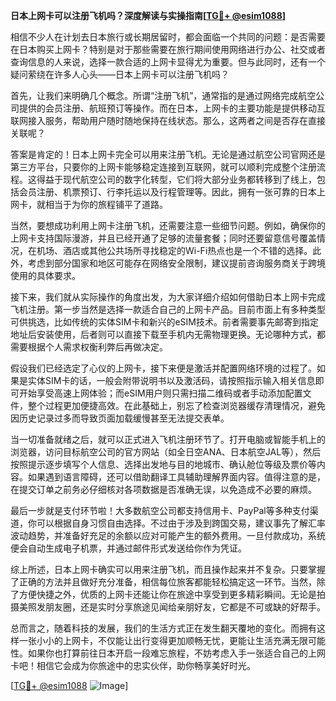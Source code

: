 **日本上网卡可以注册飞机吗？深度解读与实操指南[[TG💪+ @esim1088](https://t.me/s/esim1088)]**

相信不少人在计划去日本旅行或长期居留时，都会面临一个共同的问题：是否需要在日本购买上网卡？特别是对于那些需要在旅行期间使用网络进行办公、社交或者查询信息的人来说，选择一款合适的上网卡显得尤为重要。但与此同时，还有一个疑问萦绕在许多人心头——日本上网卡可以注册飞机吗？

首先，让我们来明确几个概念。所谓“注册飞机”，通常指的是通过网络完成航空公司提供的会员注册、航班预订等操作。而在日本，上网卡的主要功能是提供移动互联网接入服务，帮助用户随时随地保持在线状态。那么，这两者之间是否存在直接关联呢？

答案是肯定的！日本上网卡完全可以用来注册飞机。无论是通过航空公司官网还是第三方平台，只要你的上网卡能够稳定连接到互联网，就可以顺利完成整个注册流程。这得益于现代航空公司的数字化转型，它们将大部分业务都转移到了线上，包括会员注册、机票预订、行李托运以及行程管理等。因此，拥有一张可靠的日本上网卡，就相当于为你的旅程铺平了道路。

当然，要想成功利用上网卡注册飞机，还需要注意一些细节问题。例如，确保你的上网卡支持国际漫游，并且已经开通了足够的流量套餐；同时还要留意信号覆盖情况，在机场、酒店或其他公共场所寻找稳定的Wi-Fi热点也是一个不错的选择。此外，考虑到部分国家和地区可能存在网络安全限制，建议提前咨询服务商关于跨境使用的具体要求。

接下来，我们就从实际操作的角度出发，为大家详细介绍如何借助日本上网卡完成飞机注册。第一步当然是选择一款适合自己的上网卡产品。目前市面上有多种类型可供挑选，比如传统的实体SIM卡和新兴的eSIM技术。前者需要事先邮寄到指定地址后安装使用，后者则可以直接下载至手机内无需物理更换。无论哪种方式，都需要根据个人需求权衡利弊后再做决定。

假设我们已经选定了心仪的上网卡，接下来便是激活并配置网络环境的过程了。如果是实体SIM卡的话，一般会附带说明书以及激活码，请按照指示输入相关信息即可开始享受高速上网体验；而eSIM用户则只需扫描二维码或者手动添加配置文件，整个过程更加便捷高效。在此基础上，别忘了检查浏览器缓存清理情况，避免因历史记录过多而导致页面加载缓慢甚至无法提交表单。

当一切准备就绪之后，就可以正式进入飞机注册环节了。打开电脑或智能手机上的浏览器，访问目标航空公司的官方网站（如全日空ANA、日本航空JAL等），然后按照提示逐步填写个人信息、选择出发地与目的地城市、确认舱位等级及票价等内容。如果遇到语言障碍，还可以借助翻译工具辅助理解界面内容。值得注意的是，在提交订单之前务必仔细核对各项数据是否准确无误，以免造成不必要的麻烦。

最后一步就是支付环节啦！大多数航空公司都支持信用卡、PayPal等多种支付渠道，你可以根据自身习惯自由选择。不过由于涉及到跨国交易，建议事先了解汇率波动趋势，并准备好充足的余额以应对可能产生的额外费用。一旦付款成功，系统便会自动生成电子机票，并通过邮件形式发送给你作为凭证。

综上所述，日本上网卡确实可以用来注册飞机，而且操作起来并不复杂。只要掌握了正确的方法并且做好充分准备，相信每位旅客都能轻松搞定这一环节。当然，除了方便快捷之外，优质的上网卡还能让你在旅途中享受到更多精彩瞬间。无论是拍摄美照发朋友圈，还是实时分享旅途见闻给亲朋好友，它都是不可或缺的好帮手。

总而言之，随着科技的发展，我们的生活方式正在发生翻天覆地的变化。而拥有这样一张小小的上网卡，不仅能让出行变得更加顺畅无忧，更能让生活充满无限可能性。如果你也打算前往日本开启一段难忘旅程，不妨考虑入手一张适合自己的上网卡吧！相信它会成为你旅途中的忠实伙伴，助你畅享美好时光。

[[TG💪+ @esim1088](https://t.me/s/esim1088) ![Image](https://i.postimg.cc/4NQfJmqS/Snipaste-2025-05-13-00-14-12.png)]